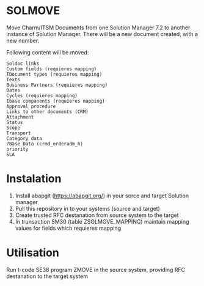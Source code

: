 # SOLMOVE
Move Charm/ITSM Documents from one Solution Manager 7.2 to another instance of Solution Manager. 
There will be a new document created, with a new number.

Following content will be moved:

    Soldoc links
    Custom fields (requieres mapping)
    TDocument types (requieres mapping)
    Texts
    Business Partners (requieres mapping)
    Dates
    Cycles (requieres mapping)
    Ibase companents (requieres mapping)
    Approval procedure
    Links to other documents (CRM)
    Attachment
    Status
    Scope
    Transport
    Category data
    ?Base Data (crmd_orderadm_h)
    priority
    SLA

# Instalation
1) Install abapgit (https://abapgit.org/) in your sorce and target Solution manager
2) Pull this repository in to your systems (source and target)
3) Create trusted RFC destanation from source system to the target
4) In trunsaction SM30 (table ZSOLMOVE_MAPPING) maintain mapping values for fields which requieres mapping

# Utilisation
Run t-code SE38 program ZMOVE in the source system, providing RFC destanation to the target system 
